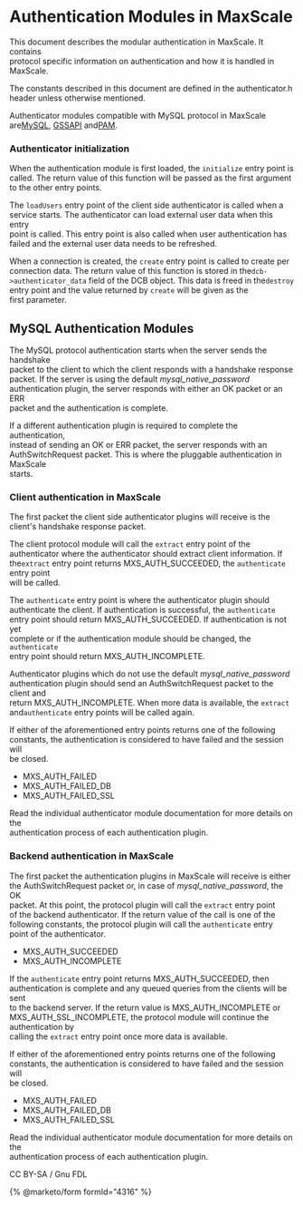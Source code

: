 # Authentication Modules in MaxScale

This document describes the modular authentication in MaxScale. It contains\
protocol specific information on authentication and how it is handled in\
MaxScale.

The constants described in this document are defined in the authenticator.h\
header unless otherwise mentioned.

Authenticator modules compatible with MySQL protocol in MaxScale are[MySQL](mariadb-maxscale-23-mysql-authenticator.md), [GSSAPI](../../mariadb-maxscale-21-06/) and[PAM](mariadb-maxscale-23-pam-authenticator.md).

### Authenticator initialization

When the authentication module is first loaded, the `initialize` entry point is\
called. The return value of this function will be passed as the first argument\
to the other entry points.

The `loadUsers` entry point of the client side authenticator is called when a\
service starts. The authenticator can load external user data when this entry\
point is called. This entry point is also called when user authentication has\
failed and the external user data needs to be refreshed.

When a connection is created, the `create` entry point is called to create per\
connection data. The return value of this function is stored in the`dcb->authenticator_data` field of the DCB object. This data is freed in the`destroy` entry point and the value returned by `create` will be given as the\
first parameter.

## MySQL Authentication Modules

The MySQL protocol authentication starts when the server sends the handshake\
packet to the client to which the client responds with a handshake response\
packet. If the server is using the default _mysql\_native\_password_\
authentication plugin, the server responds with either an OK packet or an ERR\
packet and the authentication is complete.

If a different authentication plugin is required to complete the authentication,\
instead of sending an OK or ERR packet, the server responds with an\
AuthSwitchRequest packet. This is where the pluggable authentication in MaxScale\
starts.

### Client authentication in MaxScale

The first packet the client side authenticator plugins will receive is the\
client's handshake response packet.

The client protocol module will call the `extract` entry point of the\
authenticator where the authenticator should extract client information. If the`extract` entry point returns MXS\_AUTH\_SUCCEEDED, the `authenticate` entry point\
will be called.

The `authenticate` entry point is where the authenticator plugin should\
authenticate the client. If authentication is successful, the `authenticate`\
entry point should return MXS\_AUTH\_SUCCEEDED. If authentication is not yet\
complete or if the authentication module should be changed, the `authenticate`\
entry point should return MXS\_AUTH\_INCOMPLETE.

Authenticator plugins which do not use the default _mysql\_native\_password_\
authentication plugin should send an AuthSwitchRequest packet to the client and\
return MXS\_AUTH\_INCOMPLETE. When more data is available, the `extract` and`authenticate` entry points will be called again.

If either of the aforementioned entry points returns one of the following\
constants, the authentication is considered to have failed and the session will\
be closed.

* MXS\_AUTH\_FAILED
* MXS\_AUTH\_FAILED\_DB
* MXS\_AUTH\_FAILED\_SSL

Read the individual authenticator module documentation for more details on the\
authentication process of each authentication plugin.

### Backend authentication in MaxScale

The first packet the authentication plugins in MaxScale will receive is either\
the AuthSwitchRequest packet or, in case of _mysql\_native\_password_, the OK\
packet. At this point, the protocol plugin will call the `extract` entry point\
of the backend authenticator. If the return value of the call is one of the\
following constants, the protocol plugin will call the `authenticate` entry\
point of the authenticator.

* MXS\_AUTH\_SUCCEEDED
* MXS\_AUTH\_INCOMPLETE

If the `authenticate` entry point returns MXS\_AUTH\_SUCCEEDED, then\
authentication is complete and any queued queries from the clients will be sent\
to the backend server. If the return value is MXS\_AUTH\_INCOMPLETE or\
MXS\_AUTH\_SSL\_INCOMPLETE, the protocol module will continue the authentication by\
calling the `extract` entry point once more data is available.

If either of the aforementioned entry points returns one of the following\
constants, the authentication is considered to have failed and the session will\
be closed.

* MXS\_AUTH\_FAILED
* MXS\_AUTH\_FAILED\_DB
* MXS\_AUTH\_FAILED\_SSL

Read the individual authenticator module documentation for more details on the\
authentication process of each authentication plugin.

CC BY-SA / Gnu FDL

{% @marketo/form formId="4316" %}
